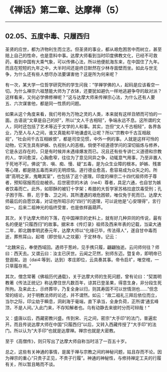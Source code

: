 # 《禅话》第二章、达摩禅（5）

------

## 02.05、五度中毒、只履西归

圣贤的应世，都为济物利生而立志。但圣贤的事业，都从艰危困苦中而树立，甚至赔上自己的性命，也是意料中事。达摩大师看到当时印度佛教文化，已经不可救药，看到中国有大乘气象，可以传佛心法，所以他便航海东来，在中国住了九年。而且在短短的九年之中，大半时间还是终日默然在少林寺面壁而坐。如此与世无争，为什么还有些人想尽办法要谋害他？这是所为何来呢？

有一次，某大学一位哲学研究所的学生问我：“学禅学佛的人，起码是应该看空一切。为什么禅宗六祖慧能大师为了衣钵，还要犹如避仇一样地逃避争夺的敌对派？这样看来，又何必学佛修禅呢？”这与达摩大师来传禅宗心法，为什么还有人要五、六次谋害他，都是同一性质的问题。

如果从这个角度来看，我们号称为万物之灵的人类，本来就有这样丑陋而可怕的一面。古语说“文章是自己的好”，所以“文人千古相轻”，争端永远不息。这所谓的文人，同时还包括了艺术等近于文学的人和事。其实，岂但“文人千古相轻”，各界各业，乃至人与人之间，谁又真能和平地谦虚礼让呢？所以“宗教中千古互相敌视”，“社会间千古互相嫉恨”，都是司空见惯，中外一例的事。人就是这样可怜的动物，它天生具有妒嫉、仇视别人的恶根。倘使不经道德学问的深切锻炼与修养，它是永远存在的，只是有时候并未遇缘爆发而已。况且还有些专讲仁义道德和宗教的人，学问愈深，心胸愈窄，往往为了意见同异之争，动辄意气用事，乃至非置人于死地不可。佛说“贪、嗔、痴、慢、疑”五毒，是为众生业障的根本。妒嫉、残害等心理，都是随五毒而来的无明烦恼。道行德业愈高，愈容易成为众矢之的。所谓“高明之家，鬼瞰其室”，也包括了这个道理。印度的禅宗二十四代祖师师子尊者，预知宿报而应劫被杀。后世密宗的木讷（ne4）尊者，具足六通，也自甘为嫉者饮毒而亡。此外，如耶酥的被钉十字架；希腊的大哲学家苏格拉底饮毒受刑；孔子困于陈、蔡，厄于鲁、卫之间，其所遭遇的艰危困顿，唯仅免于死而已。达摩大师最后的自愿饮毒，对证他所昭示的“四行”的道理，可以说他是“心安理得”，言行如一。后来二祖神光的临终受害，也是依样画葫芦。

其次，关于达摩大师的下落，在中国禅宗的史料上，就有好几种异同的传说，最有名的便是“只履西归”的故事。据宋本《传灯录》祖师及西来年表的记载，当粱大通二年，即北魏孝明武泰元年，达摩大师以“化缘已毕，传法得人”，遂自甘中毒而逝，葬熊耳山，起塔（即世俗人之坟墓）于定林寺。记云：

“北魏宋云，奉使西域回。遇师于葱岭，见手携只履，翩翩独逝。云问师何往？师曰：西天去。又谓云曰：汝主已厌世。云闻之茫然，别师东迈。暨复命，即明帝已登遐矣。迨（dai4:等到，达到）孝庄即位，云具奏其事。帝令启圹，唯空棺，一只草履存焉。”

其次，僧念常著《佛祖历代通载》，关于达摩大师的生死问题，曾有论曰：“契嵩明教著《传法正统记》称达摩住世凡数百年，谅其已登圣果，得意生身，非分段生死所拘。及来此土，示终葬毕，乃复全身以归，则其寿固不可以世情测也......”但念常的结论，对于明教法师的论述，并不谓然。如云：“故二祖礼三拜后依位而立，当尔之际，印尘劫于瞬息，洞刹海于毫端，直下承当，全身负荷，正所谓‘通玄峰顶，不是人间。’入此门来，不存知解者也。乌有动静去来彼时分而可辩哉！”

又：盛唐以后，西藏密教兴盛。传到宋、元之间，密宗“大手印”的法门，普遍宏开。而且传说达摩大师在中国“只履西归”以后，又转入西藏传授了“大手印”的法门。所以认为“大手印”也就是达摩禅。禅宗也就是大密教。

至于《高僧传》，则只写出了达摩大师自称当时活了一百五十岁。

总之，这些有关神通的事情，是属于禅与宗教之间的神秘问题，姑且存而不论。因为禅宗的重心“只贵子正见，不贵子行履”。神通的神秘性，与修持禅定工夫的行履有关，所以暂且略而不谈。

